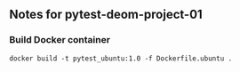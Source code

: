 ## Notes for pytest-deom-project-01

### Build Docker container

```
docker build -t pytest_ubuntu:1.0 -f Dockerfile.ubuntu .
```
